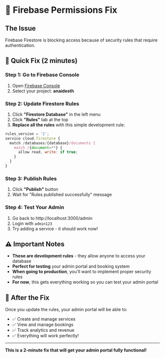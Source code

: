 # 🔧 Firebase Permissions Fix

## The Issue
Firebase Firestore is blocking access because of security rules that require authentication.

## 🚀 Quick Fix (2 minutes)

### **Step 1: Go to Firebase Console**
1. Open [Firebase Console](https://console.firebase.google.com/)
2. Select your project: **anaidesth**

### **Step 2: Update Firestore Rules**
1. Click **"Firestore Database"** in the left menu
2. Click **"Rules"** tab at the top
3. **Replace all the rules** with this simple development rule:

```javascript
rules_version = '2';
service cloud.firestore {
  match /databases/{database}/documents {
    match /{document=**} {
      allow read, write: if true;
    }
  }
}
```

### **Step 3: Publish Rules**
1. Click **"Publish"** button
2. Wait for "Rules published successfully" message

### **Step 4: Test Your Admin**
1. Go back to http://localhost:3000/admin
2. Login with `admin123`
3. Try adding a service - it should work now!

## ⚠️ Important Notes

- **These are development rules** - they allow anyone to access your database
- **Perfect for testing** your admin portal and booking system
- **When going to production**, you'll want to implement proper security rules
- **For now**, this gets everything working so you can test your admin portal

## 🎯 After the Fix

Once you update the rules, your admin portal will be able to:
- ✅ Create and manage services
- ✅ View and manage bookings
- ✅ Track analytics and revenue
- ✅ Everything will work perfectly!

---

**This is a 2-minute fix that will get your admin portal fully functional!**